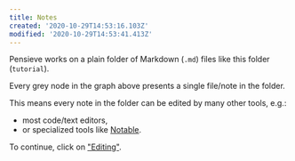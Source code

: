 ```yaml
---
title: Notes
created: '2020-10-29T14:53:16.103Z'
modified: '2020-10-29T14:53:41.413Z'
---
```


Pensieve works on a plain folder of Markdown (`.md`) files like this folder (`tutorial`).

Every grey node in the graph above presents a single file/note in the folder.

This means every note in the folder can be edited by many other tools, e.g.:

- most code/text editors,
- or specialized tools like [Notable](https://notable.app).

To continue, click on ["Editing"](Editing.md).